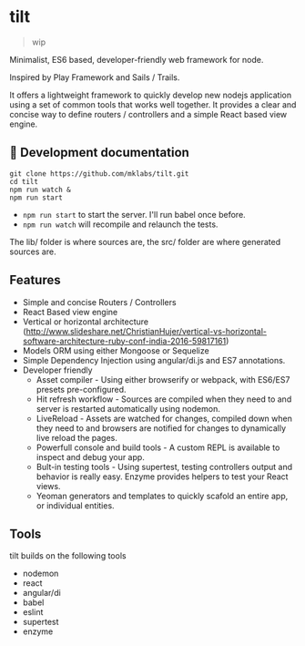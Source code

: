# tilt

> wip

Minimalist, ES6 based, developer-friendly web framework for node.

Inspired by Play Framework and Sails / Trails.

It offers a lightweight framework to quickly develop new nodejs application
using a set of common tools that works well together. It provides a clear and
concise way to define routers / controllers and a simple React based view
engine.

## 🐰  Development documentation


    git clone https://github.com/mklabs/tilt.git
    cd tilt
    npm run watch &
    npm run start

- `npm run start` to start the server. I'll run babel once before.
- `npm run watch` will recompile and relaunch the tests.

The lib/ folder is where sources are, the src/ folder are where generated sources are.

## Features

- Simple and concise Routers / Controllers
- React Based view engine
- Vertical or horizontal architecture (http://www.slideshare.net/ChristianHujer/vertical-vs-horizontal-software-architecture-ruby-conf-india-2016-59817161)
- Models ORM using either Mongoose or Sequelize
- Simple Dependency Injection using angular/di.js and ES7 annotations.
- Developer friendly
  - Asset compiler - Using either browserify or webpack, with ES6/ES7 presets pre-configured.
  - Hit refresh workflow - Sources are compiled when they need to and server is restarted automatically using nodemon.
  - LiveReload - Assets are watched for changes, compiled down when they need
    to and browsers are notified for changes to dynamically live reload the
    pages.
  - Powerfull console and build tools - A custom REPL is available to inspect and debug your app.
  - Bult-in testing tools - Using supertest, testing controllers output and
    behavior is really easy. Enzyme provides helpers to test your React views.
  - Yeoman generators and templates to quickly scafold an entire app, or individual entities.


## Tools

tilt builds on the following tools

- nodemon
- react
- angular/di
- babel
- eslint
- supertest
- enzyme
